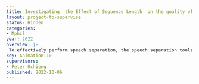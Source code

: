 ```yaml
---
title: Investigating  the Effect of Sequence Length  on the quality of clean speech generated
layout: project-to-supervise
status: Hidden
categories:
- Mphil
year: 2022
overview: |-
 To effectively perform speech separation, the speech separation tools need to model long sequence dependencies that exist within the audio signal input. The initial speech separation models such as [1] [2] [3] relied on deep neural network to estimate clean speech from a noisy one. However, feedforward DNN models are ill poised for speech data since they are unable to effectively model long dependencies across time that are present in the speech data. Due to this researchers progressively introduced recurrent neural network (RNN) which has a feedback structure such that the representations at given time step t is a function of the data at time t, the hidden state and memory at time t − 1. One such RNN that has been exploited in speech separation is long-short-term memory (LSTM)[4]. Through LSTM structures one can learn sequential prediction networks which are able to exploit use of long-term contextual information [4]. Works in [5] [6] exploit LSTM to perform speech separation while [7] uses bidirectional long short-term memory (BLSTM) networks to make use of contextual information from both sides in the sequence. Due to their inherently sequential nature, RNN models are unable to support parallelization of computation. This limits their use when working with large datasets with long sequences[8]. Convectional convolution neural (CNN) has been used to design speech separation models, however they are limited in their ability to model long range dependencies due to limited receptive field [9]. Due to the shortcomings of the CNN and RNN, dilated temporal convolution network (TCN) has been exploited in [10] [11][12] to encode long-range dependencies using hierarchical convolutional layers. Speech separation models have also explored the use of transformers[13]. Transformers are attention based that have been successful in the recent past in modeling sequences and allows uncovering of dependencies that exist within an input without regard to the distance between any two values of the input. In speech separation, [8] introduces a speech separation system that fully relies on transformers[13] to model the dependencies that exists in the mixed audio signal. One common thing in all these progression is that researchers have focused on designing models that are large to effectively model audio input without looking at the impact of input data size. In audio separation, a typical  model’s input is a sequence of frames, each of 25 seconds long .  It is possible to reduce the length of the input hence reducing the burden of modelling long sequence dependencies ? Will this  reduce the training cost of the models without  impacting on the  quality of their output? Basically by focusing on the data side of the training spectrum can we reduce the training cost without impacting on the quality of the separations generated.  The project will focus on utilizing already existing systems such as [13] and evaluating its performance on variable frame size.
key: Animation:10
supervisors:
- Peter Ochieng
published: 2022-10-06
---
```

